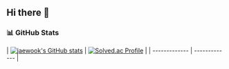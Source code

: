 ## Hi there 👋

### 📊 GitHub Stats

| [![jaewook's GitHub stats](https://github-readme-stats.vercel.app/api?username=jwshin0908&theme=algolia&show_icons=true)](https://github.com/jwshin0908/github-readme-stats) | 
[![Solved.ac Profile](http://mazassumnida.wtf/api/v2/generate_badge?boj=jwshin0908)](https://solved.ac/jwshin0908/) |
| ------------- | ------------- |
